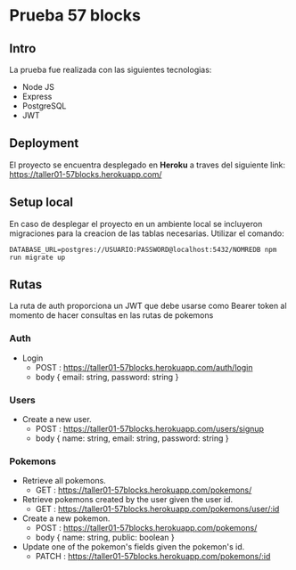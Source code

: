 # **Prueba 57 blocks**

## **Intro**

La prueba fue realizada con las siguientes tecnologias:

- Node JS
- Express
- PostgreSQL
- JWT

## **Deployment**

El proyecto se encuentra desplegado en **Heroku** a traves del siguiente link: https://taller01-57blocks.herokuapp.com/

## **Setup local**

En caso de desplegar el proyecto en un ambiente local se incluyeron migraciones para la creacion de las tablas necesarias.
Utilizar el comando:

```
DATABASE_URL=postgres://USUARIO:PASSWORD@localhost:5432/NOMREDB npm run migrate up
```

## **Rutas**

La ruta de auth proporciona un JWT que debe usarse como Bearer token al momento de hacer consultas en las rutas de pokemons

### Auth

- Login
  - POST : https://taller01-57blocks.herokuapp.com/auth/login
  - body {
    email: string, password: string
    }

### Users

- Create a new user.
  - POST : https://taller01-57blocks.herokuapp.com/users/signup
  - body {
    name: string, email: string, password: string
    }

### Pokemons

- Retrieve all pokemons.
  - GET : https://taller01-57blocks.herokuapp.com/pokemons/
- Retrieve pokemons created by the user given the user id.
  - GET : https://taller01-57blocks.herokuapp.com/pokemons/user/:id
- Create a new pokemon.
  - POST : https://taller01-57blocks.herokuapp.com/pokemons/
  - body {
    name: string, public: boolean
    }
- Update one of the pokemon's fields given the pokemon's id.
  - PATCH : https://taller01-57blocks.herokuapp.com/pokemons/:id
